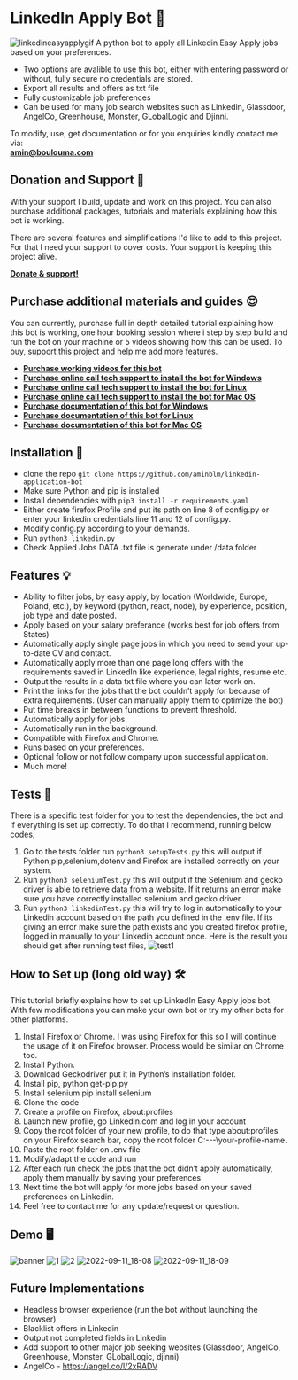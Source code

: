 # LinkedIn Apply Bot 🤖

![linkedineasyapplygif](https://user-images.githubusercontent.com/34207598/128695728-6efcb457-0f75-42e2-987a-f7a0c239a235.gif)
A python bot to apply all Linkedin Easy Apply jobs based on your preferences.

- Two options are avalible to use this bot, either with entering password or without, fully secure no credentials are stored.
- Export all results and offers as txt file
- Fully customizable job preferences
- Can be used for many job search websites such as Linkedin, Glassdoor, AngelCo, Greenhouse, Monster, GLobalLogic and Djinni.

To modify, use, get documentation or for you enquiries kindly contact me via: <br>
**amin@boulouma.com**

## Donation and Support 🥳

With your support I build, update and work on this project. You can also purchase additional packages, tutorials and materials explaining how this bot is working. <br>

There are several features and simplifications I'd like to add to this project. For that I need your support to cover costs. Your support is keeping this project alive.

[**Donate & support!**](https://commerce.coinbase.com/checkout/576ee011-ba40-47d5-9672-ef7ad29b1e6c)

## Purchase additional materials and guides 😍

You can currently, purchase full in depth detailed tutorial explaining how this bot is working, one hour booking session where i step by step build and run the bot on your machine or 5 videos
showing how this can be used. To buy, support this project and help me add more features. <br>

- [**Purchase working videos for this bot**](https://commerce.coinbase.com/checkout/3958599d-3938-4fb3-86f4-b100c2d7e850)
- [**Purchase online call tech support to install the bot for Windows**](https://commerce.coinbase.com/checkout/638f5582-a750-4374-86ea-82d0445cbe90)
- [**Purchase online call tech support to install the bot for Linux**](https://commerce.coinbase.com/checkout/3ec705fe-2898-4ae8-9f90-73cd1270392f)
- [**Purchase online call tech support to install the bot for Mac OS**](https://commerce.coinbase.com/checkout/cf76021c-53be-42bc-8ae1-2dc75fcd9647)
- [**Purchase documentation of this bot for Windows**](https://commerce.coinbase.com/checkout/ac4212d1-ecb0-4734-8946-f4a9e5c09f45)
- [**Purchase documentation of this bot for Linux**](https://commerce.coinbase.com/checkout/69a1f1b8-3282-4ab6-9383-6ce28aab3274)
- [**Purchase documentation of this bot for Mac OS**](https://commerce.coinbase.com/checkout/c7069064-02ac-4c3b-b980-ae7623bc8139)

## Installation 🔌

- clone the repo `git clone https://github.com/aminblm/linkedin-application-bot`
- Make sure Python and pip is installed
- Install dependencies with `pip3 install -r requirements.yaml`
- Either create firefox Profile and put its path on line 8 of config.py or enter your linkedin credentials line 11 and 12 of config.py.
- Modify config.py according to your demands.
- Run `python3 linkedin.py`
- Check Applied Jobs DATA .txt file is generate under /data folder

## Features 💡

- Ability to filter jobs, by easy apply, by location (Worldwide, Europe, Poland, etc.), by keyword (python, react, node), by experience, position, job type and date posted.
- Apply based on your salary preferance (works best for job offers from States)
- Automatically apply single page jobs in which you need to send your up-to-date CV and contact.
- Automatically apply more than one page long offers with the requirements saved in LinkedIn like experience, legal rights, resume etc.
- Output the results in a data txt file where you can later work on.
- Print the links for the jobs that the bot couldn’t apply for because of extra requirements. (User can manually apply them to optimize the bot)
- Put time breaks in between functions to prevent threshold.
- Automatically apply for jobs.
- Automatically run in the background.
- Compatible with Firefox and Chrome.
- Runs based on your preferences.
- Optional follow or not follow company upon successful application.
- Much more!

## Tests 🔦

There is a specific test folder for you to test the dependencies, the bot and if everything is set up correctly. To do that I recommend,
running below codes,

1. Go to the tests folder run `python3 setupTests.py` this will output if Python,pip,selenium,dotenv and Firefox are installed correctly on your system.
2. Run `python3 seleniumTest.py` this will output if the Selenium and gecko driver is able to retrieve data from a website. If it returns an error make sure you have correctly installed selenium and gecko driver
3. Run `python3 linkedinTest.py` this will try to log in automatically to your Linkedin account based on the path you defined in the .env file. If its giving an error make sure the path exists and you created firefox profile, logged in manually to your Linkedin account once.
   Here is the result you should get after running test files,
   ![test1](https://user-images.githubusercontent.com/34207598/189535308-c2c546de-caec-4460-823d-dd5ca208c480.png)

## How to Set up (long old way) 🛠

This tutorial briefly explains how to set up LinkedIn Easy Apply jobs bot. With few modifications you can make your own bot or try my other bots for other platforms.

1. Install Firefox or Chrome. I was using Firefox for this so I will continue the usage of it on Firefox browser. Process would be similar on Chrome too.
2. Install Python.
3. Download Geckodriver put it in Python’s installation folder.
4. Install pip, python get-pip.py
5. Install selenium pip install selenium
6. Clone the code
7. Create a profile on Firefox, about:profiles
8. Launch new profile, go Linkedin.com and log in your account
9. Copy the root folder of your new profile, to do that type about:profiles on your Firefox search bar, copy the root folder C:\---\your-profile-name.
10. Paste the root folder on .env file
11. Modify/adapt the code and run
12. After each run check the jobs that the bot didn’t apply automatically, apply them manually by saving your preferences
13. Next time the bot will apply for more jobs based on your saved preferences on Linkedin.
14. Feel free to contact me for any update/request or question.

## Demo 🖥

![banner](https://user-images.githubusercontent.com/34207598/189535377-98ca5bfc-8f4e-4f68-9b3c-59e259d4fe5f.png)
![1](https://user-images.githubusercontent.com/34207598/128695723-2af373a6-3fbb-4dcc-9bba-24af57f17ee9.png)
![2](https://user-images.githubusercontent.com/34207598/128695725-5250cc6d-72e7-4a79-b060-8decfb9be54a.png)
![2022-09-11_18-08](https://user-images.githubusercontent.com/34207598/189535397-2673d603-9489-4104-a066-dd66aca624fd.png)
![2022-09-11_18-09](https://user-images.githubusercontent.com/34207598/189535410-2131a9d0-fd63-419f-a5ea-c663103877d2.png)

## Future Implementations

- Headless browser experience (run the bot without launching the browser)
- Blacklist offers in Linkedin
- Output not completed fields in Linkedin
- Add support to other major job seeking websites (Glassdoor, AngelCo, Greenhouse, Monster, GLobalLogic, djinni)
- AngelCo - https://angel.co/l/2xRADV
